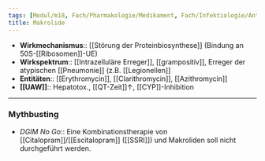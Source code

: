 ```yaml
---
tags: [Modul/m18, Fach/Pharmakologie/Medikament, Fach/Infektiologie/Antiinfektiva/Antibiotika, Mythbusting/DGIM-No-Go]
title: Makrolide
---
```

- **Wirkmechanismus**:: [[Störung der Proteinbiosynthese]] (Bindung an 50S-[[Ribosomen]]-UE)
- **Wirkspektrum**:: [[Intrazelluläre Erreger]], [[grampositiv]], Erreger der atypischen [[Pneumonie]] (z.B. [[Legionellen]]
- **Entitäten**:: [[Erythromycin]], [[Clarithromycin]], [[Azithromycin]]
- **[[UAW]]**:: Hepatotox., [[QT-Zeit]]↑, [[CYP]]-Inhibition
---
### Mythbusting
- *DGIM No Go*:: Eine Kombinationstherapie von [[Citalopram]]/[[Escitalopram]] ([[SSRI]]) und Makroliden soll nicht durchgeführt werden.